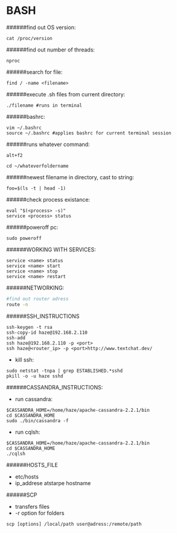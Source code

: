 BASH
====

######find out OS version:

```
cat /proc/version
```

######find out number of threads:

```
nproc
```

######search for file:

```
find / -name <filename>
```

######execute .sh files from current directory:

```
./filename #runs in terminal
```

######bashrc:

```
vim ~/.bashrc
source ~/.bashrc #applies bashrc for current terminal session
```

######runs whatever command:

```
alt+f2
```

```
cd ~/whateverfoldername
```
######newest filename in directory, cast to string:

```
foo=$(ls -t | head -1)
```

######check process existance:

```
eval "$(<process> -s)"
service <process> status
```

######poweroff pc:

```
sudo poweroff
```
######WORKING WITH SERVICES:

```
service <name> status
service <name> start
service <name> stop
service <name> restart
```

######NETWORKING:

```bash
#find out router adress
route -n
```

######SSH_INSTRUCTIONS

```
ssh-keygen -t rsa
ssh-copy-id haze@192.168.2.110
ssh-add
ssh haze@192.168.2.110 -p <port>
ssh haze@<router_ip> -p <port>http://www.textchat.dev/
```

* kill ssh:

```
sudo netstat -tnpa | grep ESTABLISHED.*sshd
pkill -o -u haze sshd
```

######CASSANDRA_INSTRUCTIONS:

* run cassandra:
```
$CASSANDRA_HOME=/home/haze/apache-cassandra-2.2.1/bin
cd $CASSANDRA_HOME
sudo ./bin/cassandra -f
```

* run cqlsh:
```
$CASSANDRA_HOME=/home/haze/apache-cassandra-2.2.1/bin
cd $CASSANDRA_HOME
./cqlsh
```

######HOSTS_FILE

* etc/hosts
* ip_addrese atstarpe hostname

######SCP

* transfers files
* -r option for folders

```
scp [options] /local/path user@adress:/remote/path
```








